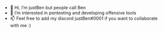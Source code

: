 - 👋 Hi, I’m justBen but people call Ben
- 👀 I’m interested in pentesting and developing offensive tools
- 📫 Feel free to add my discord justBen#0001 if you want to collaborate with me :) 

<!---
0xjustBen/0xjustBen is a ✨ special ✨ repository because its `README.md` (this file) appears on your GitHub profile.
You can click the Preview link to take a look at your changes.
--->
